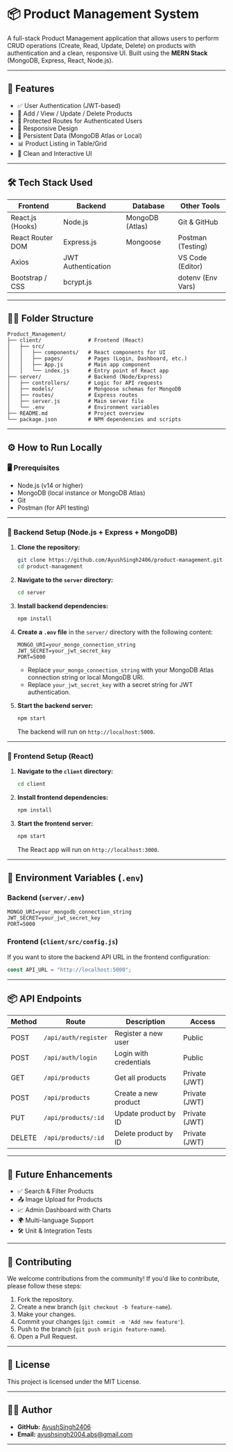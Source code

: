 # 📦 Product Management System

A full-stack Product Management application that allows users to perform CRUD operations (Create, Read, Update, Delete) on products with authentication and a clean, responsive UI. Built using the **MERN Stack** (MongoDB, Express, React, Node.js).

---

## 🚀 Features

- ✅ User Authentication (JWT-based)
- 🛒 Add / View / Update / Delete Products
- 🔐 Protected Routes for Authenticated Users
- 📱 Responsive Design
- 💾 Persistent Data (MongoDB Atlas or Local)
- 📊 Product Listing in Table/Grid
- 🎨 Clean and Interactive UI

---

## 🛠 Tech Stack Used

| **Frontend**          | **Backend**        | **Database**      | **Other Tools**    |
|-----------------------|--------------------|-------------------|--------------------|
| React.js (Hooks)      | Node.js            | MongoDB (Atlas)   | Git & GitHub       |
| React Router DOM      | Express.js         | Mongoose          | Postman (Testing)  |
| Axios                 | JWT Authentication |                   | VS Code (Editor)   |
| Bootstrap / CSS       | bcrypt.js          |                   | dotenv (Env Vars)  |

---

## 🧑‍💻 Folder Structure

```
Product_Management/
├── client/               # Frontend (React)
│   ├── src/
│   │   ├── components/   # React components for UI
│   │   ├── pages/        # Pages (Login, Dashboard, etc.)
│   │   ├── App.js        # Main app component
│   │   └── index.js      # Entry point of React app
├── server/               # Backend (Node/Express)
│   ├── controllers/      # Logic for API requests
│   ├── models/           # Mongoose schemas for MongoDB
│   ├── routes/           # Express routes
│   ├── server.js         # Main server file
│   └── .env              # Environment variables
├── README.md             # Project overview
└── package.json          # NPM dependencies and scripts
```

---

## ⚙️ How to Run Locally

### 🖥️ Prerequisites

- Node.js (v14 or higher)
- MongoDB (local instance or MongoDB Atlas)
- Git
- Postman (for API testing)

---

### 🔧 Backend Setup (Node.js + Express + MongoDB)

1. **Clone the repository:**
   ```bash
   git clone https://github.com/AyushSingh2406/product-management.git
   cd product-management
   ```

2. **Navigate to the `server` directory:**
   ```bash
   cd server
   ```

3. **Install backend dependencies:**
   ```bash
   npm install
   ```

4. **Create a `.env` file** in the `server/` directory with the following content:
   ```env
   MONGO_URI=your_mongo_connection_string
   JWT_SECRET=your_jwt_secret_key
   PORT=5000
   ```

   - Replace `your_mongo_connection_string` with your MongoDB Atlas connection string or local MongoDB URI.
   - Replace `your_jwt_secret_key` with a secret string for JWT authentication.

5. **Start the backend server:**
   ```bash
   npm start
   ```

   The backend will run on `http://localhost:5000`.

---

### 🎨 Frontend Setup (React)

1. **Navigate to the `client` directory:**
   ```bash
   cd client
   ```

2. **Install frontend dependencies:**
   ```bash
   npm install
   ```

3. **Start the frontend server:**
   ```bash
   npm start
   ```

   The React app will run on `http://localhost:3000`.

---

## 🔐 Environment Variables (`.env`)

### Backend (`server/.env`)

```env
MONGO_URI=your_mongodb_connection_string
JWT_SECRET=your_jwt_secret_key
PORT=5000
```

### Frontend (`client/src/config.js`)

If you want to store the backend API URL in the frontend configuration:

```js
const API_URL = "http://localhost:5000";
```

---

## 📦 API Endpoints

| **Method** | **Route**               | **Description**                        | **Access**       |
|------------|-------------------------|----------------------------------------|------------------|
| POST       | `/api/auth/register`     | Register a new user                   | Public           |
| POST       | `/api/auth/login`        | Login with credentials                | Public           |
| GET        | `/api/products`          | Get all products                       | Private (JWT)    |
| POST       | `/api/products`          | Create a new product                   | Private (JWT)    |
| PUT        | `/api/products/:id`      | Update product by ID                  | Private (JWT)    |
| DELETE     | `/api/products/:id`      | Delete product by ID                  | Private (JWT)    |

---


## 🧠 Future Enhancements

- ✅ Search & Filter Products
- 📤 Image Upload for Products
- 📈 Admin Dashboard with Charts
- 🌍 Multi-language Support
- 🛠 Unit & Integration Tests

---

## 🤝 Contributing

We welcome contributions from the community! If you'd like to contribute, please follow these steps:

1. Fork the repository.
2. Create a new branch (`git checkout -b feature-name`).
3. Make your changes.
4. Commit your changes (`git commit -m 'Add new feature'`).
5. Push to the branch (`git push origin feature-name`).
6. Open a Pull Request.

---

## 📄 License

This project is licensed under the MIT License.

---

## 🙋‍♂️ Author

- **GitHub:** [AyushSingh2406](https://github.com/AyushSingh2406)
- **Email:** ayushsingh2004.abs@gmail.com

---
